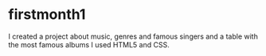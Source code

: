 # firstmonth1
I created a project about music, genres and famous singers and a table
with the most famous albums 
I used HTML5 and CSS.
